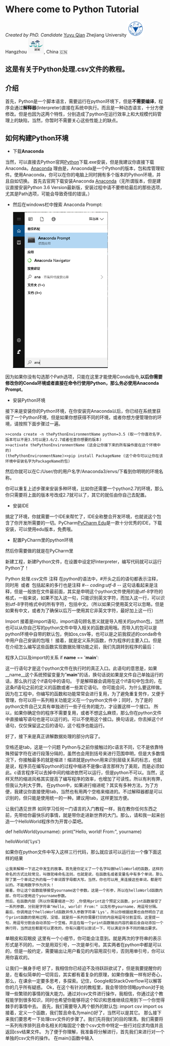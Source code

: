 # Where come to **Python Tutorial**
_Created by PhD. Candidate_ [Yuyu Qian]
Zhejiang University <img src="../images/ZJU.png" width="50"> Hangzhou <img src="../images/HangZhou.jpg" width="50">, China :cn:

## 这是有关于Python处理.csv文件的教程。

## 介绍
首先，Python是一个脚本语言，需要运行在python环境下，但是**不需要编译**，程序会通过**解释器**(Interpreter)直接在系统中执行。而且是一种动态语言，十分方便修改。但是也因为这两个特性，分别造成了python在运行效率上和大规模代码管理上的缺陷，当然，你暂时不需要关心这些性能上的缺点。

## 如何构建Python环境

- 下载**Anaconda**

当然，可以直接去Python官网[Python]下载.exe安装，但是我建议你直接下载Anaconda。[Anaconda]
理由是，Anaconda是一个Python的版本，包和库管理软件。使用Anaconda，你可以在你的电脑上同时拥有多个版本的Python环境，并且自如切换。
首先去官网下载安装Anaconda [Anaconda]（无所谓版本，但是建议直接安装Python 3.6 Version最新版，安装过程中请不要修给最后的那些选项，尤其是Path选项，可能会导致奇怪的错误。）

[Python]: <https://www.python.org/downloads/>
[Anaconda]: <https://www.anaconda.com/download/>

- 然后在windows栏中搜索 Anaconda Prompt:

	<img src="../images/AnacondaPrompt.png" width="300">
 
因为如果你没有勾选那个Path选项，只能在这里才能使用Conda指令,**以后你需要修改你的Conda环境或者直接在命令行使用Python，那么务必使用Anaconda Prompt**。

- 安装Python环境

接下来是安装你的Python环境，在你安装完Anaconda以后，你已经在系统里获得了一个Python环境，但是如果你想获得不同的环境，或者你想方便管理你的环境，请按照下面步骤过一遍。

	>>conda create -n thePythonEnvironmentName python=3.5 (取一个你喜欢名字，版本可以不是3.5可以是3.6/2.7或者任意你想要的版本)
	>>activate thePythonEnvironmentName (这会让你接下来的所有操作是在这个环境中的)
	(thePythonEnvironmentName)>>pip install PackageName (这个命令可以让你在该环境中安装名字为PackageName的包)

然后你就可以在C:/User/你的用户名字/Anaconda3/envs/下看到你明明的环境名称。

你可以重复上述步骤来安装多种环境，比如你还需要一个python2.7的环境，那么你只需要将上面的版本号改成2.7就可以了，其它的就任由你自己去配置。

- 安装IDE


搞定了环境，你就需要一个IDE来帮忙了，IDE全称整合开发环境，也就说这个包含了你开发所需要的一切。PyCharm[PyCharm Edu]是一款十分优秀的IDE，下载安装，可以使用edu版本，免费哦。

[PyCharm Edu]: <https://www.jetbrains.com/pycharm-edu/download/#section=windows>

- 配置PyCharm里的python环境

然后你需要做的就是在PyCharm里

新建工程，新建Python文件，在设置中设定好Interpreter，编写代码就可以运行Python了！

Python 处理.csv文件
注释
在python的语法中，#开头之后的语句都表示注释，同时用``` ```或者`````` ``````包括起来的多行也是注释
#-*- coding:utf-8 -*-
这句话看起来是注释，但是一般放在文件最前面，其实是申明这个python文件使用的是utf-8字符的格式，一般来说，如果不加入这一句，只能识别英文字符，而加入这一行，可以识别utf-8字符格式中的所有字符，包括中文。（所以如果只使用英文可以忽略，但是如果有中文，或者为了确保以后万一使用其它非英文字符，最好加上这一行）

Import
接着是import语句，import语句顾名思义就是导入相关的python包，当然也可以从你自己写的python文件中导入相关的函数调用哦。而导入的包可以是python环境中自带的默认包，例如os,csv等，也可以是之前我叙述的conda命令中用户自己安装的包哦！
接着，就是定义系列函数，作为程序的主要入口。但是在介绍怎么编写这些函数实现数据处理功能之前，我们先跳转到程序的最后：

程序入口以及import的关系
if __name__ == '__main__':

这一行语句才是这个python文件在执行时的真正入口。此语句的意思是，如果__name__这个系统预留变量为”__main__”的话，换句话说如果是文件自己单独运行的话，那么执行这个if语句中的语句。
于是解释器会调用在这个if语句中包含的，在这条if语句之前的定义的函数或者一些其它语句。
你可能会问，为什么要这样做。因为在工程中，你编写的函数和功能常常会进行复用，为了避免重复劳作，又便于管理，你可以将一系列相关功能定义在一个python文件中；同时，为了是的python文件自己又具有单独进行一些子任务的能力，才设置这样一个接口。
所以，如果你确定你的程序不需要复用，或者不想这么麻烦，那么你在python文件中直接编写语句也是可以运行的。可以不使用这个接口。换句话说，你去掉这个if语句，仅仅保留这之后的语句，这个程序也能运行。

好了，接下来是真正讲解数据处理的部分内容了。

空格还是tab，这是一个问题
Python与之前你接触过的c语言不同，它不是依靠特殊预留字符在进行段落分隔的，虽然也会用到括号来进行范围申明，但是大多数情况下，你接触最多的就是缩进！缩进就是python用来识别层级关系的标志，也就是说，程序员在编写python的过程中缩进不是像c语言那样为了美观，而是必须如此。c语言程序可以去掉中间的缩进依然可以运行，但是python不可以。当然，这样天然的缩进风格其实提高了编写程序的效率，也增加了可读性。所以有利有弊，但我认为利大于弊。
在python中，如果进行缩进呢？其实有多种方法，为了方便，我建议你直接使用tab，当然也有用两个空格来缩进的。不过解释器都是可以识别的，但只能是使用统一的一种。建议用tab，这样更加方便。

让我们遇见世界
	如同学习任何一门语言的入门教程一样，我在教你任何东西之前，先带给你最快乐的事情，就是带你走进新世界的大门。那么，请和我一起来创造一个HelloWorld程序作为开胃小菜吧。

def helloWorld(yourname):
    print("Hello, world! From:", yourname)

helloWorld('Lys')

如果你在python文件中写入这样三行代码，那么就应该可以运行出一个像下面这样的结果
 
	让我来解释一下这之中发生的故事。首先是你定义了一个名字叫做helloWorld的函数，这样的命名的方式比较常见，叫做驼峰命名法则，也就是说，在函数名或者变量名中有多个单词，那么除了第一个单词之外的每一个单词首字母都大写。当然，你也可以用_来连接这些单词，都是可以的。不能用数字作为开头！
	接着，你让这个函数能够接受yourname这个参数。这是一个形参，所以在helloWorld函数内部，你可以使用这个yourname参数。
	然后，在函数内部（所以你需要缩进一次）,你使用print这个预定义函数，print函数接受了一系列参数，分别是字符串"Hello, world! From:" 以及形参yourname，用逗号分隔。
	最后，你调用这个helloWorld函数并传入参数字符串'Lys'。所以你根据结果也自然明白了这个print函数的使用过程，没错，就是将一系列你需要打印的内容用逗号分割呈现。这里提一句，用逗号分割会自动添加一个空格，并且在每一个print函数输出内容的最后会自动添加一个换行符，当然这些都是可以更改的，你有兴趣可以尝试一下，可以满足许多不同的输出要求。
单眼皮和双眼皮
	这里有一个小细节，你可能会注意到。就是两次的字符串的表示形式是不同的，一次是用双引号，一次是单引号。其实两者在python中都是可以的，但是一般约定，需要输出让用户看见的内容用双引号，否则用单引号，你可以用你喜欢的。

让我们一展身手吧
好了，我相信你已经迫不及待跃跃欲试了，但是我要提醒你的是，在看似简单的一切背后，其实都有着复杂的原理，如果你像我一样有好奇心，那么，在课余一定要多思考，多探索。记住，Google和StackOverflow可以解答你的几乎所有疑惑。
Ok，在这个有针对的教程里，我会带领你领略python对于处理一些繁琐的事情的强大能力。通过对csv文件进行操作，我相信，你通过这个教程能学到很多知识，同时也希望你能够将这个知识和思维继续应用到下一个你觉得棘手的事情中去。
首先，我们需要导入两个额外的默认包:
import csv
import os
接着，定义一个函数，我们暂且命名为main()好了，当然可以是其它。
那么接下来我们要思考一下处理csv文件的步骤了。我们先将我们的目的理清。我们需要将一系列有序排列且命名相关的每固定个数个csv文件中特定一些行对应求均值并且返回csv结果文件。
为了便于你理解，我准备将分解进行，首先我们来进行对一个单独的csv文件的操作。
在main()函数中输入

[Yuyu Qian]: <qianyuyulys@gmail.com>